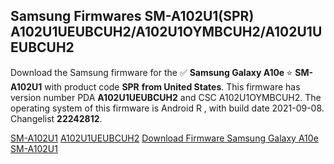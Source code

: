 <h2>Samsung Firmwares SM-A102U1(SPR) A102U1UEUBCUH2/A102U1OYMBCUH2/A102U1UEUBCUH2</h2>
Download the Samsung firmware for the ✅ <strong>Samsung Galaxy A10e </strong> ⭐ <strong>SM-A102U1</strong> with product code <strong>SPR</strong> <strong> from United States</strong>. This firmware has version number PDA <strong>A102U1UEUBCUH2</strong> and CSC A102U1OYMBCUH2. The operating system of this firmware is Android R , with build date 2021-09-08. Changelist <strong>22242812</strong>.


[SM-A102U1](https://samfirm.shop/samsung/model/SM-A102U1)
[A102U1UEUBCUH2](https://samfirm.shop/samsung/pda/A102U1UEUBCUH2)
[Download Firmware Samsung Galaxy A10e SM-A102U1](https://samfirm.shop/samsung/firmware/453892)
